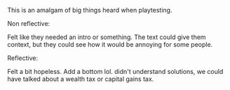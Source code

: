 This is an amalgam of big things heard when playtesting.

Non reflective:

Felt like they needed an intro or something.
The text could give them context, but they could see how it would be annoying for some people.

Reflective:

Felt a bit hopeless.
Add a bottom lol.
didn't understand solutions, we could have talked about a wealth tax or capital gains tax.
